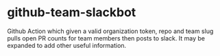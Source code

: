 # github-team-slackbot

Github Action which given a valid organization token, repo and team slug pulls open PR counts for team members then posts to slack. It may be expanded to add other useful information.

